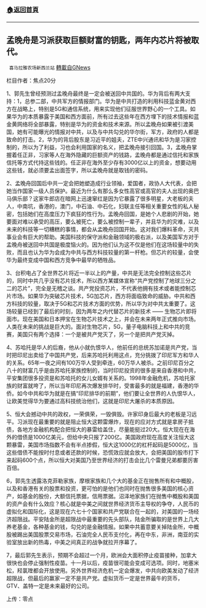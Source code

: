 ###  [:house:返回首頁](https://github.com/ourhimalayas/txt)
---


## 孟晚舟是习派获取巨额财富的钥匙，两年内芯片将被取代。
` 喜马拉雅农场新西兰站` [轉載自GNews](https://gnews.org/zh-hans/1571244/)

栏目作者：焦点20分

1、郭先生曾经预测过孟晚舟最终是一定会被送回中共国的。华为背后有两大支持：1，总参二部，中共军方的情报部门。华为是中共打造的利用科技蓝金黄对西方在战略上，特别是5G和通信系统，用来实现他们征服世界野心的一个工具。如果华为的本质暴露于美国和西方面前，所有过去这些年在西方埋下的技术情报和蓝金黄网络将全部暴露，特别是华为的资金和技术来源。所以孟晚舟如果被引渡美国，她有可能曝光的情报对中共，以及与中共勾兑的华尔街，军方，政府的人都是致命的打击。2，华为的背后股东是习近平的姐夫，ZTE中兴通讯和华为是习家控制的，所以为了利益，习也会利用国家的名义，把孟晚舟接引回国。3，孟晚舟掌握着任正非，习家等人在海外隐藏的巨额资产的钱路，孟晚舟都是通过信托和家族信托等方式代持这些钱的。任正非在海外至少存有3000亿以上的资金，想要动用这些钱，就必须要孟出面签字，所以孟晚舟就是取钱的密码。



2、孟晚舟回国后中共一定会把她塑造成行业领袖，爱国者，政协人大代表，会把她当作国家一级人员保护。最近为什么有那么多女性高官或高官的夫人出现的奥巴马俱乐部？这家牛郎店在暗网上迅速窜红是因为它暴露了很多明星，大老板的夫人，中南坑，香港的，澳门，中石油、中石化，妇联主任等相关重要女性的私人秘密，包括她们在高度压力下疯狂的性行为。孟晚舟回国，是她个人悲剧的开始，她要面对难以承受的高压，要么被死亡，要么被控制一辈子，并且华为的灾难，以及未来的科技等一切糟糕的事情，都会从孟晚舟回国开始。这对我们爆料革命，灭共事业会有巨大的帮助。美国科技的保守派和金融领域的极右派，以及美国军方对于孟晚舟被送回中共国是极度恼火的。因为他们认为这不仅是他们在这场较量中的失败，而且也认为华为会成为中共与西方科技较量的第一杆枪。但芯片的较量，会使华为最终变成中国和西方竞争中最早的牺牲品。

3、台积电占了全世界芯片将近一半以上的产量，中共是无法完全控制这些芯片的，同时中共几乎没有芯片技术，所以西方某媒体宣称“共产党控制了地球三分之二的芯片”，完全是无稽之谈。共产党投资芯片，不代表他拥有技术或者能控制芯片市场。如果华为突破芯片技术，5G加芯片，西方将面临致命的威胁。中共和西方科技的较量，取决于5G和芯片技术方面的优势，所以华为对中共太重要了。这场较量已经到了最后的时刻，因为两年之内代替芯片的新技术 —— 生物芯片即将面市。现在美国和日本押宝在生物芯片技术之上，并会在未来两年正式推向市场。人类在未来的挑战是巨大的。面对生物芯片，5G，量子电脑科技上和中共的竞赛，美国只有两个选择：一个是被共产党灭了，另一个是把共产党灭掉。

4、苏哈托是华人的后裔，他从小就仇恨华人，他前任的总统苏加诺是共产党，当时把印尼出卖给了中国共产党，后来苏哈托利用这点，充分挑拨了印尼军方和华人的关系。65年一夜之间有100万华人受到牵连，60万华人被杀。之前印尼百分之八十的财富几乎是由苏哈托家族控制的，当时印尼投资的很多是来自香港和中共，平安集团很多投资是和苏哈托的女儿女婿有关系的。1998年金融危机，苏哈托家族的财富就垮了，所以当年印尼再次爆发排华时，受害最多的就是福建，香港的华侨。如今中共和华为就是在搞“印尼排华的前期”，他们要让全世界的人仇恨华人，让欧美觉得华为要通过高科技统治他们，这就是印尼大屠杀的本质原因。

5、恒大会撼动中共的政权，一荣俱荣，一毁俱毁。许家印身后最大的老板是习远平。习派现在最重要的就是阻止恒大这颗雷爆炸，现在的应对方式就是拿房子抵债，各地方金融机构配合把恒大的暴雷给盖住，尽量能挺过20大。恒大现在在海外的借债是1000亿美元，但给中央只报了200亿。美国政府现在高度关注恒大这颗暴雷，美国市场指数不会有半点掺假，恒大这1000亿的杠杆起码是5000亿，当这些借债不能按时付息或者还款的时候，恐慌效应就会放大，会把美国的股市打下来起码600个点，所以恒大对美国乃至世界经济的打击会比几个雷曼兄弟都要厉害百倍。

6，郭先生透露洛克菲勒家族，摩根家族和几个大的基金正在抛售所有和中概股，以及和香港有关的股票和投资，更可怕的是他们也同时在抛售很多美国的核心资产，如基金的股份，大额信托票据，信用票据。沼泽地家族们在抛售中概股和美国的资产会有什么效应？核心就是中美之间就世界经济货币主导权的争夺，人民币的虚拟化和国际化，这是现在六七十个国家和共产党联合在一起的，对美国的一场经济超限战。平安陆金所是超限战中最重要的先头部队，陆金所骗取的是世界上几大养老基金，各种基金的钱，勾兑的是金融情报。如果中共蓄意要关掉陆金所，中概股被踢出美国股票交易市场，石油完全人民币支付化，再在中东，非洲，南亚的实验室放出新的热毒，中美之间真正的战争就拉开序幕了。

7，最后郭先生表示，预期不会超过一个月，欧洲会大面积停止疫苗接种，加拿大很快也会停止强制性疫苗。十一月以后，疫苗很可能会变成可选项。同时，地塞米松，羟氯喹都会开放使用。另外世界经济危机一定会爆发，中共向欧美发动了经济超限战，但最后的赢家一定不是共产党。虚拟货币一定是世界最牛的货币，GTV、盖特一定是未来最好的公司。

上传：零点
